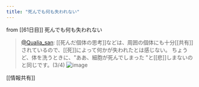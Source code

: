 ```yaml
---
title: "死んでも何も失われない"
---
```


from [[61日目]]
死んでも何も失われない
> [@Qualia_san](https://twitter.com/Qualia_san/status/1607398053186785287?s=20&t=hGgjSnrVuuQBtedWoEVPGg): [[死んだ個体の思考]]などは、周囲の個体にも十分[[共有]]されているので、[[死]]によって何かが失われたとは感じない。
> ちょうど、体を洗うときに、"ああ、細胞が死んでしまった "と[[悲]]しまないのと同じです。(3/4)
> ![image](https://pbs.twimg.com/media/Fk6e4hOagAAhUP_.png)

[[情報共有]]
